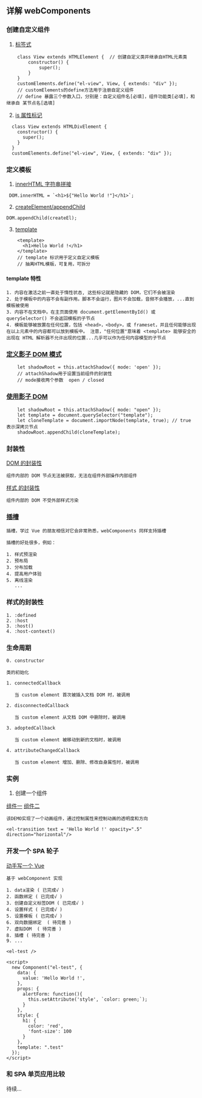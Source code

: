 ## 详解 webComponents

### 创建自定义组件

1. [标签式](./examples/demo01.html)

```
    class View extends HTMLElement {  // 创建自定义类并继承自HTML元素类
        constructor() {
            super();
        }
    }
    customElements.define("el-view", View, { extends: "div" });
    // customElements的define方法用于注册自定义组件
    // define 暴露三个参数入口，分别是：自定义组件名[必填]，组件功能类[必填]，和 继承自 某节点名[选填]
```

2. [is 属性标记](./examples/demo01.html)

```
  class View extends HTMLDivElement {
    constructor() {
      super();
    }
  }
  customElements.define("el-view", View, { extends: "div" });
```

### 定义模板

1. [innerHTML 字符串拼接](./examples/demo03.html)

```
 DOM.innerHTML = `<h1>${"Hello World !"}</h1>`;
```

2. [createElement/appendChild](./examples/demo04.html)

```
DOM.appendChild(createEl);
```

3. [template](./examples/demo05.html)

```
    <template>
      <h1>Hello World !</h1>
    </template>
    // template 标识用于定义自定义模板
    // 抽离HTML模板，可复用，可拆分
```

#### template 特性
```
1. 内容在激活之前一直处于惰性状态, 这些标记就是隐藏的 DOM，它们不会被渲染
2. 处于模板中的内容不会有副作用。脚本不会运行，图片不会加载，音频不会播放，...直到模板被使用
3. 内容不在文档中。在主页面使用 document.getElementById() 或 querySelector() 不会返回模板的子节点
4. 模板能够被放置在任何位置，包括 <head>，<body>，或 frameset，并且任何能够出现在以上元素中的内容都可以放到模板中。 注意，"任何位置"意味着 <template> 能够安全的出现在 HTML 解析器不允许出现的位置...几乎可以作为任何内容模型的子节点
```
### [定义影子 DOM 模式](./examples/demo06.html)

```
    let shadowRoot = this.attachShadow({ mode: 'open' });
    // attachShadow用于设置当前组件的封装性
    // mode接收两个参数  open / closed
```

### [使用影子 DOM](./examples/demo07.html)

```
    let shadowRoot = this.attachShadow({ mode: "open" });
    let template = document.querySelector("template");
    let cloneTemplate = document.importNode(template, true); // true 表示深拷贝节点
    shadowRoot.appendChild(cloneTemplate);
```

### 封装性

[DOM 的封装性](./examples/demo08.html)
```
组件内部的 DOM 节点无法被获取，无法在组件外部操作内部组件
```
[样式 的封装性](./examples/demo09.html)
```
组件内部的 DOM 不受外部样式污染
```
### [插槽](./examples/demo10.html)
```
插槽，学过 Vue 的朋友相信对它会非常熟悉，webComponents 同样支持插槽

插槽的好处很多，例如：

1. 样式预渲染
2. 预布局
3. 分布加载
4. 提高用户体验
5. 离线渲染
   ...
```
### 样式的封装性
```
1. :defined
2. :host
3. :host()
4. :host-context()
```
### 生命周期
```
0. constructor

类的初始化

1. connectedCallback

   当 custom element 首次被插入文档 DOM 时，被调用

2. disconnectedCallback

   当 custom element 从文档 DOM 中删除时，被调用

3. adoptedCallback

   当 custom element 被移动到新的文档时，被调用

4. attributeChangedCallback

   当 custom element 增加、删除、修改自身属性时，被调用
```
### 实例

1. 创建一个组件

[组件一](./examples/demo11.html)
[组件二](./examples/demo12.html)

```
该DEMO实现了一个动画组件，通过控制属性来控制动画的透明度和方向

<el-transition text = 'Hello World !' opacity=".5" direction="horizontal"/>
```

### 开发一个 SPA 轮子

[动手写一个 Vue](./examples/demo13.html)

```
基于 webComponent 实现

1. data渲染 ( 已完成√ )
2. 函数绑定 ( 已完成√ )
3. 创建自定义标签DOM ( 已完成√ )
4. 设置样式 ( 已完成√ )
5. 设置模板 ( 已完成√ )
6. 双向数据绑定  ( 待完善 )
7. 虚拟DOM  ( 待完善 )
8. 插槽 ( 待完善 )
9. ...

<el-test />

<script>
  new Component("el-test", {
    data: {
      value: 'Hello World !',
    },
    props: {
      alertForm: function(){
        this.setAttribute('style', `color: green;`);
      }
    },
    style: {
      h1: {
        color: 'red',
        'font-size': 100
      }
    },
    template: ".test"
  });
</script>
```

### 和 SPA 单页应用比较

待续...
